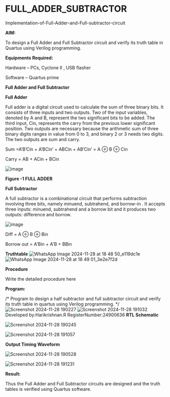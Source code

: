 # FULL_ADDER_SUBTRACTOR

Implementation-of-Full-Adder-and-Full-subtractor-circuit

**AIM:**

To design a Full Adder and Full Subtractor circuit and verify its truth table in Quartus using Verilog programming.

**Equipments Required:**

Hardware – PCs, Cyclone II , USB flasher

Software – Quartus prime

**Full Adder and Full Subtractor**

**Full Adder**

Full adder is a digital circuit used to calculate the sum of three binary bits. It consists of three inputs and two outputs. Two of the input variables, denoted by A and B, represent the two significant bits to be added. The third input, Cin, represents the carry from the previous lower significant position. Two outputs are necessary because the arithmetic sum of three binary digits ranges in value from 0 to 3, and binary 2 or 3 needs two digits. The two outputs are sum and carry.

Sum =A’B’Cin + A’BCin’ + ABCin + AB’Cin’ = A ⊕ B ⊕ Cin 

Carry = AB + ACin + BCin

![image](https://github.com/naavaneetha/FULL_ADDER_SUBTRACTOR/assets/154305477/0f30ba51-5ffb-4198-845f-18e054f675e7)

**Figure -1 FULL ADDER**

**Full Subtractor**

A full subtractor is a combinational circuit that performs subtraction involving three bits, namely minuend, subtrahend, and borrow-in . It accepts three inputs: minuend, subtrahend and a borrow bit and it produces two outputs: difference and borrow.

![image](https://github.com/naavaneetha/FULL_ADDER_SUBTRACTOR/assets/154305477/02b24f51-ab51-4304-9ad6-7b81ffc1ead5)

Diff = A ⊕ B ⊕ Bin 

Borrow out = A'Bin + A'B + BBin

**Truthtable**
![WhatsApp Image 2024-11-28 at 18 48 50_e119dc1e](https://github.com/user-attachments/assets/1ab603a4-175a-48fa-9b30-08ef68d43e33)
![WhatsApp Image 2024-11-28 at 18 49 01_3e2e7f2d](https://github.com/user-attachments/assets/50b26818-22de-4413-adcd-df8ca17a7a8c)

**Procedure**

Write the detailed procedure here

**Program:**

/* Program to design a half subtractor and full subtractor circuit and verify its truth table in quartus using Verilog programming.
*/
![Screenshot 2024-11-28 190227](https://github.com/user-attachments/assets/55a54b87-3728-47a4-942b-f96ff359819a)
![Screenshot 2024-11-28 191032](https://github.com/user-attachments/assets/90d39dc1-8b6a-404a-9a06-dc9b91329e83)
Developed by:Harikrishnan.R RegisterNumber:24900636
**RTL Schematic**

![Screenshot 2024-11-28 190245](https://github.com/user-attachments/assets/dd6820af-8480-4f03-b912-66d708461951)

![Screenshot 2024-11-28 191057](https://github.com/user-attachments/assets/1398bfc7-6176-4f0d-ae1d-1a16117bb9ca)

**Output Timing Waveform**

![Screenshot 2024-11-28 190528](https://github.com/user-attachments/assets/f713d2e3-2c2e-45fa-a8f2-40b450414745)

![Screenshot 2024-11-28 191231](https://github.com/user-attachments/assets/5bd537b1-9e18-4570-b4a2-c098e475c317)

**Result:**

Thus the Full Adder and Full Subtractor circuits are designed and the truth tables is verified using Quartus software.



